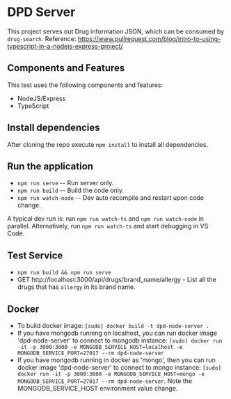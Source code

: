 # DPD Server

This project serves out Drug information JSON, which can be consumed by `drug-search`. 
Reference: https://www.pullrequest.com/blog/intro-to-using-typescript-in-a-nodejs-express-project/

## Components and Features

This test uses the following components and features:

 * NodeJS/Express
 * TypeScript

## Install dependencies

After cloning the repo execute `npm install` to install all dependencies. 

## Run the application

* `npm run serve` -- Run server only. 
* `npm run build` -- Build the code only.
* `npm run watch-node` -- Dev auto recompile and restart upon code change. 

A typical dev run is: run `npm run watch-ts` and `npm run watch-node` in parallel. 
Alternatively, run `npm run watch-ts` and start debugging in VS Code.

## Test Service 

* `npm run build && npm run serve`
* GET http://localhost:3000/api/drugs/brand_name/allergy - List all the drugs that has `allergy` in its brand name. 

## Docker 

* To build docker image: `[sudo] docker build -t dpd-node-server .`
* If you have mongodb running on localhost, you can run docker image 'dpd-node-server' to connect to mongodb instance: `[sudo] docker run -it -p 3000:3000 -e MONGODB_SERVICE_HOST=localhost -e MONGODB_SERVICE_PORT=27017 --rm dpd-node-server`
* If you have mongodb running in docker as 'mongo', then you can run docker image 'dpd-node-server' to connect to mongo instance: `[sudo] docker run -it -p 3000:3000 -e MONGODB_SERVICE_HOST=mongo -e MONGODB_SERVICE_PORT=27017 --rm dpd-node-server`. Note the MONGODB_SERVICE_HOST environment value change.